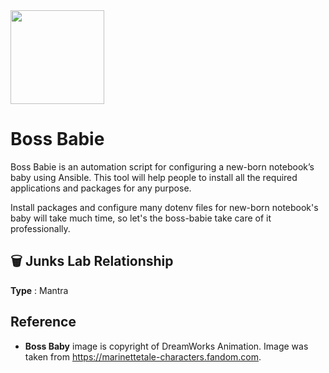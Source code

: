 <img src="https://vignette.wikia.nocookie.net/marinettetale-characters/images/8/88/Boss-Image-400.png/revision/latest?cb=20180113033558" width="150">

# Boss Babie

Boss Babie is an automation script for configuring a new-born notebook’s baby using Ansible. This tool will help people to install all the required applications and packages for any purpose.

Install packages and configure many dotenv files for new-born notebook's baby will take much time, so let's the boss-babie take care of it professionally.

## :wastebasket: Junks Lab Relationship

**Type** : Mantra

## Reference

- **Boss Baby** image is copyright of DreamWorks Animation. Image was taken from https://marinettetale-characters.fandom.com.
